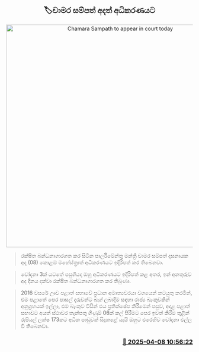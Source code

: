 <p align='center'><b><h2 align='center' title='Chamara Sampath to appear in court today'>🏷චාමර සම්පත් අදත් අධිකරණයට</h2></b></p>
<p align='center'><img src='https://helakuru.sgp1.cdn.digitaloceanspaces.com/esana/images/lib/chamara-sampath-archived.jpg' width='600' alt='Chamara Sampath to appear in court today'></p>

> රක්ෂිත බන්ධනාගාරගත කර සිටින පාර්ලිමේන්තු මන්ත්‍රී චාමර සම්පත් දසනායක අද (08) කොළඹ මහේස්ත්‍රාත් අධිකරණයට ඉදිරිපත් කර තිබෙනවා.

> චෝදනා 3ක් ය‍ටතේ පසුගියදා ඔහු අධිකරණයට ඉදිරිපත් කළ අතර, ඉන් අනතුරුව අද දිනය දක්වා රක්ෂිත බන්ධනාගාරගත කර තිබුණා.

> 2016 වසරේ ඌව පළාත් සභාවේ ප්‍රධාන අමාත්‍යවරයා වශයෙන් කටයුතු කරමින්, එම පළාතේ පෙර පාසල් දරුවන්ට බෑග් ලබාදීම සඳහා රාජ්‍ය බැංකුවකින් අනුග්‍රහයක් ඉල්ලා, එම බැංකුව විසින් එය ප්‍රතික්ෂේප කිරීමෙන් පසුව, අදාළ පළාත් සභාවට අයත් ස්ථාවර තැන්පතු ගිණුම් 06ක් කල් පිරීමට පෙර ඉවත් කිරීම තුළින් රුපියල් ලක්ෂ 173කට අධික පාඩුවක් සිදුකළේ යැයි ඔහු‍ට එරෙහිව චෝදනා එල්ල වී තිබෙනවා.



<h3 align='right'><a href='https://www.helakuru.lk/esana/p/109066/'>📅 2025-04-08 10:56:22</a></h3>
